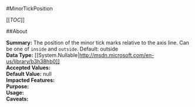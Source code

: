 #MinorTickPosition

[[_TOC_]]

##About

**Summary:**  The position of the minor tick marks relative to the axis line. Can be one of <code>inside</code> and <code>outside</code>. Default: outside   
**Data Type:** [[System.Nullable|http://msdn.microsoft.com/en-us/library/b3h38hb0]]  
**Accepted Values:**   
**Default Value:** null  
**Impacted Features:**   
**Purpose:**   
**Usage:**   
**Caveats:**   

